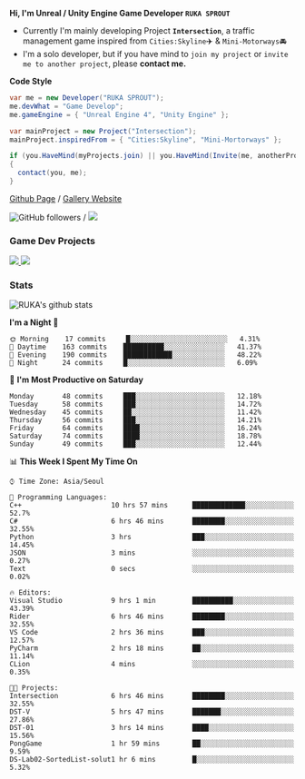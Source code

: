 **Hi, I'm Unreal / Unity Engine Game Developer `RUKA SPROUT`**

- Currently I'm mainly developing Project **`Intersection`**, a traffic management game inspired from `Cities:Skyline`✈️ & `Mini-Motorways`🚘
- I'm a solo developer, but if you have mind to `join my project` or `invite me to another project`, please **contact me.**

**Code Style**

```csharp
var me = new Developer("RUKA SPROUT");
me.devWhat = "Game Develop";
me.gameEngine = { "Unreal Engine 4", "Unity Engine" };
```

```csharp
var mainProject = new Project("Intersection");
mainProject.inspiredFrom = { "Cities:Skyline", "Mini-Mortorways" };

if (you.HaveMind(myProjects.join) || you.HaveMind(Invite(me, anotherProject)))
{
  contact(you, me);
}
```

[Github Page](https://lutca1320.github.io/) / [Gallery Website](https://rukasp.xyz/)

![GitHub followers](https://img.shields.io/github/followers/lutca1320?label=Follow&style=social) / [![](https://img.shields.io/badge/Gmail-lutca1320%40gmail.com-blue)](mailto:lutca1320@gmail.com)

### Game Dev Projects

<a href="https://github.com/lutca1320/Intersection">
  <img src="https://github-readme-stats.vercel.app/api/pin/?username=lutca1320&repo=Intersection" />
</a>
<a href="https://github.com/lutca1320/Together">
  <img src="https://github-readme-stats.vercel.app/api/pin/?username=lutca1320&repo=Together" />
</a>


### Stats

![RUKA's github stats](https://github-readme-stats.vercel.app/api?username=lutca1320&show_icons=true&include_all_commits=true&count_private=true&hide=contribs,prs)

<!--START_SECTION:waka-->
**I'm a Night 🦉** 

```text
🌞 Morning    17 commits     █░░░░░░░░░░░░░░░░░░░░░░░░   4.31% 
🌆 Daytime    163 commits    ██████████░░░░░░░░░░░░░░░   41.37% 
🌃 Evening    190 commits    ████████████░░░░░░░░░░░░░   48.22% 
🌙 Night      24 commits     █░░░░░░░░░░░░░░░░░░░░░░░░   6.09%

```
📅 **I'm Most Productive on Saturday** 

```text
Monday       48 commits     ███░░░░░░░░░░░░░░░░░░░░░░   12.18% 
Tuesday      58 commits     ███░░░░░░░░░░░░░░░░░░░░░░   14.72% 
Wednesday    45 commits     ██░░░░░░░░░░░░░░░░░░░░░░░   11.42% 
Thursday     56 commits     ███░░░░░░░░░░░░░░░░░░░░░░   14.21% 
Friday       64 commits     ████░░░░░░░░░░░░░░░░░░░░░   16.24% 
Saturday     74 commits     ████░░░░░░░░░░░░░░░░░░░░░   18.78% 
Sunday       49 commits     ███░░░░░░░░░░░░░░░░░░░░░░   12.44%

```


📊 **This Week I Spent My Time On** 

```text
⌚︎ Time Zone: Asia/Seoul

💬 Programming Languages: 
C++                      10 hrs 57 mins      █████████████░░░░░░░░░░░░   52.7% 
C#                       6 hrs 46 mins       ████████░░░░░░░░░░░░░░░░░   32.55% 
Python                   3 hrs               ███░░░░░░░░░░░░░░░░░░░░░░   14.45% 
JSON                     3 mins              ░░░░░░░░░░░░░░░░░░░░░░░░░   0.27% 
Text                     0 secs              ░░░░░░░░░░░░░░░░░░░░░░░░░   0.02%

🔥 Editors: 
Visual Studio            9 hrs 1 min         ██████████░░░░░░░░░░░░░░░   43.39% 
Rider                    6 hrs 46 mins       ████████░░░░░░░░░░░░░░░░░   32.55% 
VS Code                  2 hrs 36 mins       ███░░░░░░░░░░░░░░░░░░░░░░   12.57% 
PyCharm                  2 hrs 18 mins       ██░░░░░░░░░░░░░░░░░░░░░░░   11.14% 
CLion                    4 mins              ░░░░░░░░░░░░░░░░░░░░░░░░░   0.35%

🐱‍💻 Projects: 
Intersection             6 hrs 46 mins       ████████░░░░░░░░░░░░░░░░░   32.55% 
DST-V                    5 hrs 47 mins       ███████░░░░░░░░░░░░░░░░░░   27.86% 
DST-01                   3 hrs 14 mins       ████░░░░░░░░░░░░░░░░░░░░░   15.56% 
PongGame                 1 hr 59 mins        ██░░░░░░░░░░░░░░░░░░░░░░░   9.59% 
DS-Lab02-SortedList-solut1 hr 6 mins         █░░░░░░░░░░░░░░░░░░░░░░░░   5.32%

```


<!--END_SECTION:waka-->
